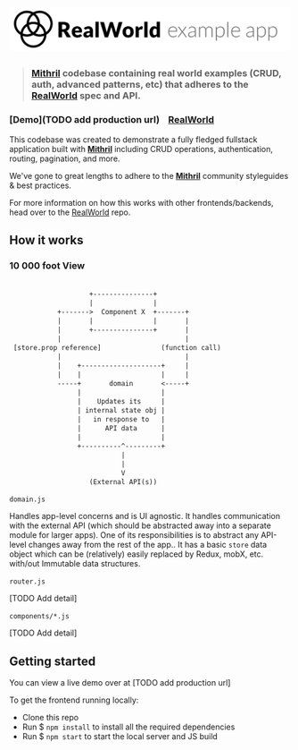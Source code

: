 # ![RealWorld Example App](logo.png)

> ### [Mithril](https://mithril.js.org/) codebase containing real world examples (CRUD, auth, advanced patterns, etc) that adheres to the [RealWorld](https://github.com/gothinkster/realworld-example-apps) spec and API.


### [Demo](TODO add production url)&nbsp;&nbsp;&nbsp;&nbsp;[RealWorld](https://github.com/gothinkster/realworld)


This codebase was created to demonstrate a fully fledged fullstack application built with **[Mithril](https://mithril.js.org/)** including CRUD operations, authentication, routing, pagination, and more.

We've gone to great lengths to adhere to the **[Mithril](https://mithril.js.org/)** community styleguides & best practices.

For more information on how this works with other frontends/backends, head over to the [RealWorld](https://github.com/gothinkster/realworld) repo.


## How it works


### 10 000 foot View

```

                    +---------------+
                    |               |
            +------->  Component X  +-------+
            |       |               |       |
            |       +---------------+       |
            |                               |
 [store.prop reference]               (function call)
            |                               |
            |    +--------------------+     |
            |    |                    |     |
            -----+       domain       <-----+
                 |                    |
                 |    Updates its     |
                 | internal state obj |
                 |   in response to   |
                 |      API data      |
                 |                    |
                 +----------^---------+
                            |
                            |
                            V
                    (External API(s))

```


`domain.js`

Handles app-level concerns and is UI agnostic. It handles communication with the external API (which should be abstracted away into a separate module for larger apps). One of its responsibilities is to abstract any API-level changes away from the rest of the app.. It has a basic `store` data object which can be (relatively) easily replaced by Redux, mobX, etc. with/out Immutable data structures.


`router.js`

[TODO Add detail]


`components/*.js`

[TODO Add detail]


## Getting started

You can view a live demo over at [TODO add production url]

To get the frontend running locally:

- Clone this repo
- Run $ `npm install` to install all the required dependencies
- Run $ `npm start` to start the local server and JS build

